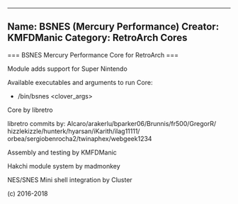 -----------------------
Name: BSNES (Mercury Performance)
Creator: KMFDManic
Category: RetroArch Cores
-----------------------
=== BSNES Mercury Performance Core for RetroArch ===

Module adds support for Super Nintendo

Available executables and arguments to run Core:
- /bin/bsnes <rom> <clover_args>

Core by libretro

libretro commits by:
Alcaro/arakerlu/bparker06/Brunnis/fr500/GregorR/
hizzlekizzle/hunterk/hyarsan/iKarith/ilag11111/
orbea/sergiobenrocha2/twinaphex/webgeek1234 

Assembly and testing by KMFDManic

Hakchi module system by madmonkey

NES/SNES Mini shell integration by Cluster

(c) 2016-2018
